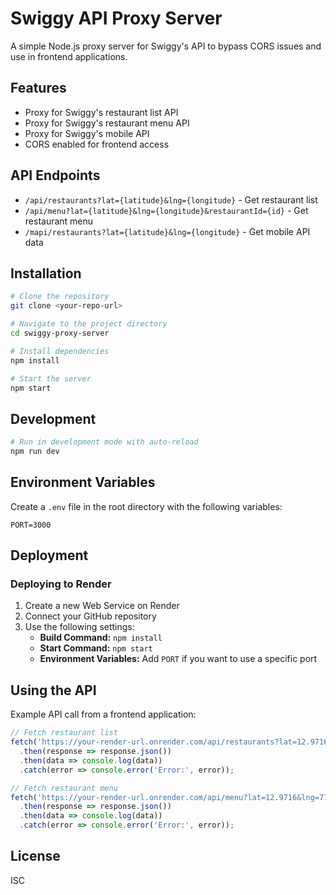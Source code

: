 # Swiggy API Proxy Server

A simple Node.js proxy server for Swiggy's API to bypass CORS issues and use in frontend applications.

## Features

- Proxy for Swiggy's restaurant list API
- Proxy for Swiggy's restaurant menu API
- Proxy for Swiggy's mobile API
- CORS enabled for frontend access

## API Endpoints

- `/api/restaurants?lat={latitude}&lng={longitude}` - Get restaurant list
- `/api/menu?lat={latitude}&lng={longitude}&restaurantId={id}` - Get restaurant menu
- `/mapi/restaurants?lat={latitude}&lng={longitude}` - Get mobile API data

## Installation

```bash
# Clone the repository
git clone <your-repo-url>

# Navigate to the project directory
cd swiggy-proxy-server

# Install dependencies
npm install

# Start the server
npm start
```

## Development

```bash
# Run in development mode with auto-reload
npm run dev
```

## Environment Variables

Create a `.env` file in the root directory with the following variables:

```
PORT=3000
```

## Deployment

### Deploying to Render

1. Create a new Web Service on Render
2. Connect your GitHub repository
3. Use the following settings:
   - **Build Command:** `npm install`
   - **Start Command:** `npm start`
   - **Environment Variables:** Add `PORT` if you want to use a specific port

## Using the API

Example API call from a frontend application:

```javascript
// Fetch restaurant list
fetch('https://your-render-url.onrender.com/api/restaurants?lat=12.9716&lng=77.5946')
  .then(response => response.json())
  .then(data => console.log(data))
  .catch(error => console.error('Error:', error));

// Fetch restaurant menu
fetch('https://your-render-url.onrender.com/api/menu?lat=12.9716&lng=77.5946&restaurantId=123456')
  .then(response => response.json())
  .then(data => console.log(data))
  .catch(error => console.error('Error:', error));
```

## License

ISC 